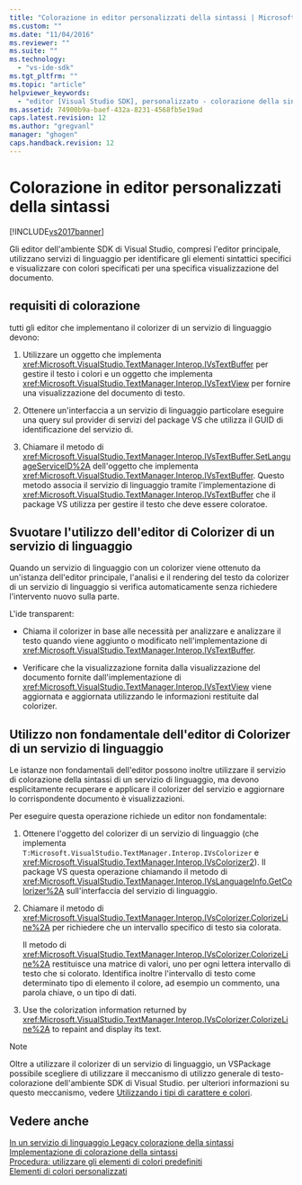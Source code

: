 ```yaml
---
title: "Colorazione in editor personalizzati della sintassi | Microsoft Docs"
ms.custom: ""
ms.date: "11/04/2016"
ms.reviewer: ""
ms.suite: ""
ms.technology: 
  - "vs-ide-sdk"
ms.tgt_pltfrm: ""
ms.topic: "article"
helpviewer_keywords: 
  - "editor [Visual Studio SDK], personalizzato - colorazione della sintassi"
ms.assetid: 74900b9a-baef-432a-8231-4568fb5e19ad
caps.latest.revision: 12
ms.author: "gregvanl"
manager: "ghogen"
caps.handback.revision: 12
---
```

# Colorazione in editor personalizzati della sintassi
[!INCLUDE[vs2017banner](../code-quality/includes/vs2017banner.md)]

Gli editor dell'ambiente SDK di Visual Studio, compresi l'editor principale, utilizzano servizi di linguaggio per identificare gli elementi sintattici specifici e visualizzare con colori specificati per una specifica visualizzazione del documento.  
  
## requisiti di colorazione  
 tutti gli editor che implementano il colorizer di un servizio di linguaggio devono:  
  
1.  Utilizzare un oggetto che implementa <xref:Microsoft.VisualStudio.TextManager.Interop.IVsTextBuffer> per gestire il testo i colori e un oggetto che implementa <xref:Microsoft.VisualStudio.TextManager.Interop.IVsTextView> per fornire una visualizzazione del documento di testo.  
  
2.  Ottenere un'interfaccia a un servizio di linguaggio particolare eseguire una query sul provider di servizi del package VS che utilizza il GUID di identificazione del servizio di.  
  
3.  Chiamare il metodo di <xref:Microsoft.VisualStudio.TextManager.Interop.IVsTextBuffer.SetLanguageServiceID%2A> dell'oggetto che implementa <xref:Microsoft.VisualStudio.TextManager.Interop.IVsTextBuffer>.  Questo metodo associa il servizio di linguaggio tramite l'implementazione di <xref:Microsoft.VisualStudio.TextManager.Interop.IVsTextBuffer> che il package VS utilizza per gestire il testo che deve essere coloratoe.  
  
## Svuotare l'utilizzo dell'editor di Colorizer di un servizio di linguaggio  
 Quando un servizio di linguaggio con un colorizer viene ottenuto da un'istanza dell'editor principale, l'analisi e il rendering del testo da colorizer di un servizio di linguaggio si verifica automaticamente senza richiedere l'intervento nuovo sulla parte.  
  
 L'ide transparent:  
  
-   Chiama il colorizer in base alle necessità per analizzare e analizzare il testo quando viene aggiunto o modificato nell'implementazione di <xref:Microsoft.VisualStudio.TextManager.Interop.IVsTextBuffer>.  
  
-   Verificare che la visualizzazione fornita dalla visualizzazione del documento fornite dall'implementazione di <xref:Microsoft.VisualStudio.TextManager.Interop.IVsTextView> viene aggiornata e aggiornata utilizzando le informazioni restituite dal colorizer.  
  
## Utilizzo non fondamentale dell'editor di Colorizer di un servizio di linguaggio  
 Le istanze non fondamentali dell'editor possono inoltre utilizzare il servizio di colorazione della sintassi di un servizio di linguaggio, ma devono esplicitamente recuperare e applicare il colorizer del servizio e aggiornare lo corrispondente documento è visualizzazioni.  
  
 Per eseguire questa operazione richiede un editor non fondamentale:  
  
1.  Ottenere l'oggetto del colorizer di un servizio di linguaggio \(che implementa `T:Microsoft.VisualStudio.TextManager.Interop.IVsColorizer` e <xref:Microsoft.VisualStudio.TextManager.Interop.IVsColorizer2>\).  Il package VS questa operazione chiamando il metodo di <xref:Microsoft.VisualStudio.TextManager.Interop.IVsLanguageInfo.GetColorizer%2A> sull'interfaccia del servizio di linguaggio.  
  
2.  Chiamare il metodo di <xref:Microsoft.VisualStudio.TextManager.Interop.IVsColorizer.ColorizeLine%2A> per richiedere che un intervallo specifico di testo sia colorata.  
  
     Il metodo di <xref:Microsoft.VisualStudio.TextManager.Interop.IVsColorizer.ColorizeLine%2A> restituisce una matrice di valori, uno per ogni lettera intervallo di testo che si colorato.  Identifica inoltre l'intervallo di testo come determinato tipo di elemento il colore, ad esempio un commento, una parola chiave, o un tipo di dati.  
  
3.  Use the colorization information returned by <xref:Microsoft.VisualStudio.TextManager.Interop.IVsColorizer.ColorizeLine%2A> to repaint and display its text.  
  
> [!NOTE]
>  Oltre a utilizzare il colorizer di un servizio di linguaggio, un VSPackage possibile scegliere di utilizzare il meccanismo di utilizzo generale di testo\-colorazione dell'ambiente SDK di Visual Studio.  per ulteriori informazioni su questo meccanismo, vedere [Utilizzando i tipi di carattere e colori](../extensibility/using-fonts-and-colors.md).  
  
## Vedere anche  
 [In un servizio di linguaggio Legacy colorazione della sintassi](../extensibility/internals/syntax-coloring-in-a-legacy-language-service.md)   
 [Implementazione di colorazione della sintassi](../extensibility/internals/implementing-syntax-coloring.md)   
 [Procedura: utilizzare gli elementi di colori predefiniti](../extensibility/internals/how-to-use-built-in-colorable-items.md)   
 [Elementi di colori personalizzati](../extensibility/internals/custom-colorable-items.md)